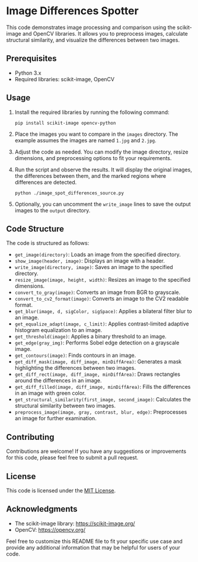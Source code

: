 # Image Differences Spotter

This code demonstrates image processing and comparison using the scikit-image and OpenCV libraries. It allows you to preprocess images, calculate structural similarity, and visualize the differences between two images.

## Prerequisites

- Python 3.x
- Required libraries: scikit-image, OpenCV

## Usage

1. Install the required libraries by running the following command:

   ```
   pip install scikit-image opencv-python
   ```

2. Place the images you want to compare in the `images` directory. The example assumes the images are named `1.jpg` and `2.jpg`.

3. Adjust the code as needed. You can modify the image directory, resize dimensions, and preprocessing options to fit your requirements.

4. Run the script and observe the results. It will display the original images, the differences between them, and the marked regions where differences are detected.

   ```
   python ./image_spot_differences_source.py
   ```

5. Optionally, you can uncomment the `write_image` lines to save the output images to the `output` directory.

## Code Structure

The code is structured as follows:

- `get_image(directory)`: Loads an image from the specified directory.
- `show_image(header, image)`: Displays an image with a header.
- `write_image(directory, image)`: Saves an image to the specified directory.
- `resize_image(image, height, width)`: Resizes an image to the specified dimensions.
- `convert_to_gray(image)`: Converts an image from BGR to grayscale.
- `convert_to_cv2_format(image)`: Converts an image to the CV2 readable format.
- `get_blur(image, d, sigColor, sigSpace)`: Applies a bilateral filter blur to an image.
- `get_equalize_adapt(image, c_limit)`: Applies contrast-limited adaptive histogram equalization to an image.
- `get_threshold(image)`: Applies a binary threshold to an image.
- `get_edge(gray_img)`: Performs Sobel edge detection on a grayscale image.
- `get_contours(image)`: Finds contours in an image.
- `get_diff_mask(image, diff_image, minDiffArea)`: Generates a mask highlighting the differences between two images.
- `get_diff_rect(image, diff_image, minDiffArea)`: Draws rectangles around the differences in an image.
- `get_diff_filled(image, diff_image, minDiffArea)`: Fills the differences in an image with green color.
- `get_structural_similarity(first_image, second_image)`: Calculates the structural similarity between two images.
- `preprocess_image(image, gray, contrast, blur, edge)`: Preprocesses an image for further examination.

## Contributing

Contributions are welcome! If you have any suggestions or improvements for this code, please feel free to submit a pull request.

## License

This code is licensed under the [MIT License](LICENSE).

## Acknowledgments

- The scikit-image library: https://scikit-image.org/
- OpenCV: https://opencv.org/

Feel free to customize this README file to fit your specific use case and provide any additional information that may be helpful for users of your code.